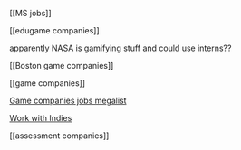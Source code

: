 [[MS jobs]]

[[edugame companies]]

apparently NASA is gamifying stuff and could use interns??

[[Boston game companies]]

[[game companies]]

[Game companies jobs megalist](https://docs.google.com/document/d/1CU1H-8ZQWUPIBrT3VaUjjSMpOrarfpfhI86q8Bkpr_8/edit)

[Work with Indies](https://www.workwithindies.com/)

[[assessment companies]]